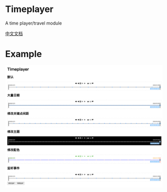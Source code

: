 # Timeplayer
A time player/travel module

[中文文档](https://zmofei.github.io/timeplayer/dist/)


# Example

![](./docs/screenshot.png)

